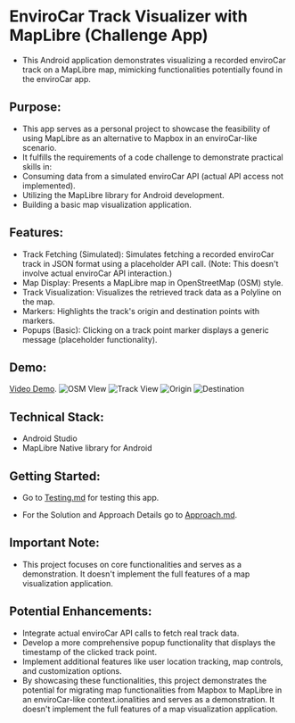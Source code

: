 # EnviroCar Track Visualizer with MapLibre (Challenge App)

* This Android application demonstrates visualizing a recorded enviroCar track on a MapLibre map, mimicking functionalities potentially found in the enviroCar app.
## Purpose:

* This app serves as a personal project to showcase the feasibility of using MapLibre as an alternative to Mapbox in an enviroCar-like scenario.
* It fulfills the requirements of a code challenge to demonstrate practical skills in:
* Consuming data from a simulated enviroCar API (actual API access not implemented).
* Utilizing the MapLibre library for Android development.
* Building a basic map visualization application.
## Features:
* Track Fetching (Simulated): Simulates fetching a recorded enviroCar track in JSON format using a placeholder API call. (Note: This doesn't involve actual enviroCar API interaction.)
* Map Display: Presents a MapLibre map in OpenStreetMap (OSM) style.
* Track Visualization: Visualizes the retrieved track data as a Polyline on the map.
* Markers: Highlights the track's origin and destination points with markers.
* Popups (Basic): Clicking on a track point marker displays a generic message (placeholder functionality).
## Demo:
[Video Demo](https://www.youtube.com/watch?v=JZKvMAWQqh4).
![OSM VIew](https://github.com/AshishKothariii/EnviroCarChallengeApp/blob/main/Publicdocs/OSM_view.png)
![Track View](https://github.com/AshishKothariii/EnviroCarChallengeApp/blob/main/Publicdocs/Track_View.png)
![Origin](https://github.com/AshishKothariii/EnviroCarChallengeApp/blob/main/Publicdocs/Origin%20Marker.png)
![Destination](https://github.com/AshishKothariii/EnviroCarChallengeApp/blob/main/Publicdocs/Destination%20Marker.png)
## Technical Stack:
* Android Studio
* MapLibre Native library for Android
## Getting Started:
* Go to [Testing.md](https://github.com/AshishKothariii/EnviroCarChallengeApp/blob/main/Testing.md) for testing this app.

* For the Solution and Approach Details go to [Approach.md](https://github.com/AshishKothariii/EnviroCarChallengeApp/blob/main/Approach.md).
## Important Note:
* This project focuses on core functionalities and serves as a demonstration. It doesn't implement the full features of a map visualization application.

## Potential Enhancements:
* Integrate actual enviroCar API calls to fetch real track data.
* Develop a more comprehensive popup functionality that displays the timestamp of the clicked track point.
* Implement additional features like user location tracking, map controls, and customization options.
* By showcasing these functionalities, this project demonstrates the potential for migrating map functionalities from Mapbox to MapLibre in an enviroCar-like context.ionalities and serves as a demonstration. It doesn't implement the full features of a map visualization application.